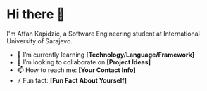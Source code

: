 # Hi there 👋

I'm Affan Kapidzic, a Software Engineering student at International University of Sarajevo.

- 🌱 I’m currently learning **[Technology/Language/Framework]**
- 👯 I’m looking to collaborate on **[Project Ideas]**
- 📫 How to reach me: **[Your Contact Info]**
- ⚡ Fun fact: **[Fun Fact About Yourself]**
